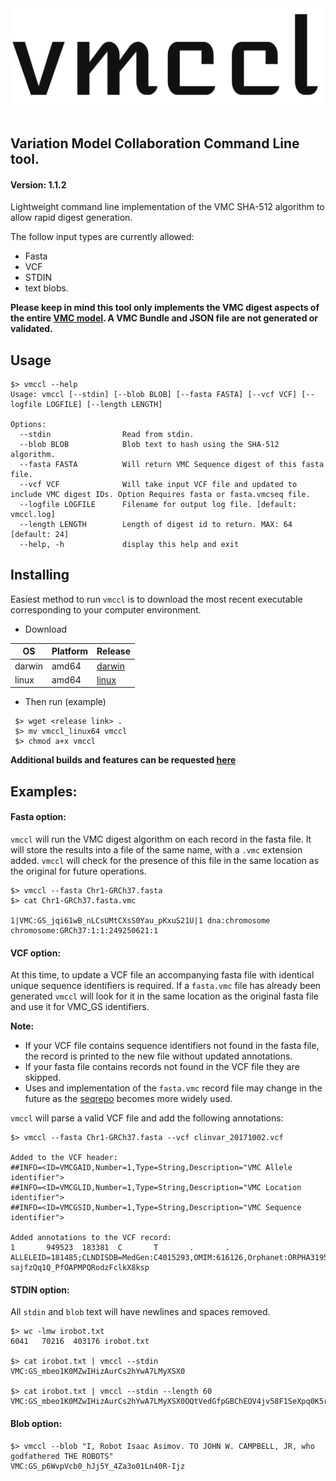 <div align="center">
<img src="https://github.com/srynobio/vmccl/blob/vcf/vmccllogo.png"><br><br>
</div>

## Variation Model Collaboration Command Line tool.
#### Version: 1.1.2

Lightweight command line implementation of the VMC SHA-512 algorithm to allow rapid digest generation.

The follow input types are currently allowed:

* Fasta
* VCF
* STDIN
* text blobs.

**Please keep in mind this tool only implements the VMC digest aspects of the entire [VMC model](https://docs.google.com/document/d/12E8WbQlvfZWk5NrxwLytmympPby6vsv60RxCeD5wc1E/edit). A VMC Bundle and JSON file are not generated or validated.**

## Usage

```
$> vmccl --help
Usage: vmccl [--stdin] [--blob BLOB] [--fasta FASTA] [--vcf VCF] [--logfile LOGFILE] [--length LENGTH]

Options:
  --stdin                Read from stdin.
  --blob BLOB            Blob text to hash using the SHA-512 algorithm.
  --fasta FASTA          Will return VMC Sequence digest of this fasta file.
  --vcf VCF              Will take input VCF file and updated to include VMC digest IDs. Option Requires fasta or fasta.vmcseq file.
  --logfile LOGFILE      Filename for output log file. [default: vmccl.log]
  --length LENGTH        Length of digest id to return. MAX: 64 [default: 24]
  --help, -h             display this help and exit
```

## Installing

Easiest method to run `vmccl` is to download the most recent executable corresponding to your computer environment.

*  Download

OS | Platform | Release
---|---|---
darwin | amd64 | [darwin](https://github.com/srynobio/vmccl/releases)
linux | amd64 | [linux](https://github.com/srynobio/vmccl/releases)

* Then run (example)

```
 $> wget <release link> .
 $> mv vmccl_linux64 vmccl
 $> chmod a+x vmccl

```

**Additional builds and features can be requested [here](https://github.com/srynobio/vmccl/issues)**

## Examples:

#### Fasta option:

`vmccl` will run the VMC digest algorithm on each record in the fasta file.  It will store the results into a file of the same name, with a `.vmc` extension added.  `vmccl` will check for the presence of this file in the same location as the original for future operations.

```
$> vmccl --fasta Chr1-GRCh37.fasta
$> cat Chr1-GRCh37.fasta.vmc

1|VMC:GS_jqi61wB_nLCsUMtCXsS0Yau_pKxuS21U|1 dna:chromosome chromosome:GRCh37:1:1:249250621:1
```

#### VCF option:

At this time, to update a VCF file an accompanying fasta file with identical unique sequence identifiers is required.  If a `fasta.vmc` file has already been generated `vmccl` will look for it in the same location as the original fasta file and use it for VMC_GS identifiers.

**Note:**

* If your VCF file contains sequence identifiers not found in the fasta file, the record is printed to the new file without updated annotations.
* If your fasta file contains records not found in the VCF file they are skipped.
* Uses and implementation of the `fasta.vmc` record file may change in the future as the [seqrepo](https://github.com/biocommons/biocommons.seqrepo) becomes more widely used.


`vmccl` will parse a valid VCF file and add the following annotations:

```
$> vmccl --fasta Chr1-GRCh37.fasta --vcf clinvar_20171002.vcf

Added to the VCF header:
##INFO=<ID=VMCGAID,Number=1,Type=String,Description="VMC Allele identifier">
##INFO=<ID=VMCGLID,Number=1,Type=String,Description="VMC Location identifier">
##INFO=<ID=VMCGSID,Number=1,Type=String,Description="VMC Sequence identifier">

Added annotations to the VCF record:
1       949523  183381  C       T       .       .       ALLELEID=181485;CLNDISDB=MedGen:C4015293,OMIM:616126,Orphanet:ORPHA319563;CLNDN=Immunodeficiency_38_with_basal_ganglia_calcification;CLNHGVS=NC_000001.10:g.949523C>T;CLNREVSTAT=no_assertion_criteria_provided;CLNSIG=Pathogenic;CLNVC=single_nucleotide_variant;CLNVCSO=SO:0001483;CLNVI=OMIM_Allelic_Variant:147571.0003;GENEINFO=ISG15:9636;MC=SO:0001587|nonsense;ORIGIN=1;RS=786201005;VMCGSID=VMC:GS_jqi61wB_nLCsUMtCXsS0Yau_pKxuS21U;VMCGLID=VMC:GL_VMC:GS_UqMzt_PvRNhrFl31m8N7SbCGdDpmAtsp;VMCGAID=VMC:GA_VMC:GS_-sajfzQq1Q_PfOAPMPQRodzFclkX8ksp
```

#### STDIN option:

All `stdin` and `blob` text will have newlines and spaces removed.

```
$> wc -lmw irobot.txt
6041   70216  403176 irobot.txt

$> cat irobot.txt | vmccl --stdin
VMC:GS_mbeo1K0MZwIHizAurCs2hYwA7LMyXSX0

$> cat irobot.txt | vmccl --stdin --length 60
VMC:GS_mbeo1K0MZwIHizAurCs2hYwA7LMyXSX0OQtVedGfpGBChEOV4jv58F1SeXpq0K5rUGsytqHm4_1oicIh

```

#### Blob option:

```
$> vmccl --blob "I, Robot Isaac Asimov. TO JOHN W. CAMPBELL, JR, who godfathered THE ROBOTS"
VMC:GS_p6WvpVcb0_hJj5Y_4Za3o01Ln40R-Ijz

```
